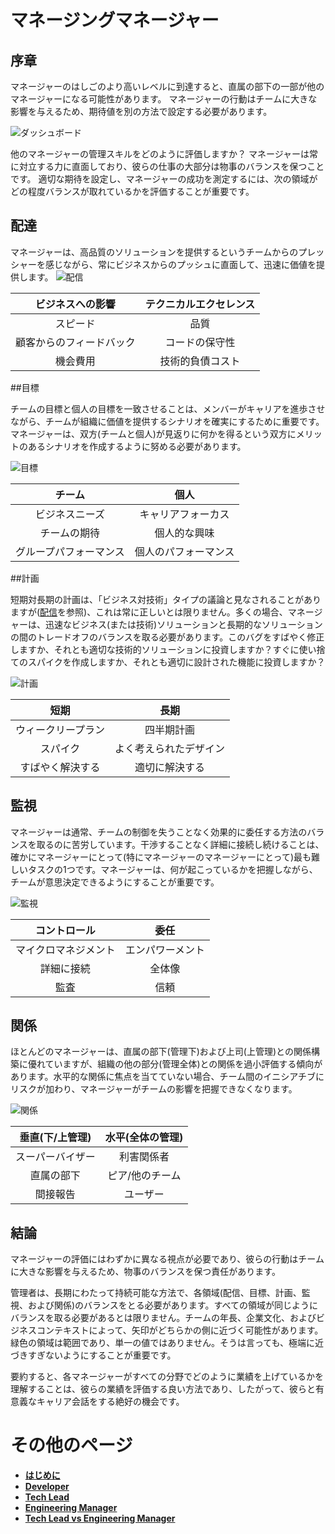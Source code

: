 # マネージングマネージャー

## 序章

マネージャーのはしごのより高いレベルに到達すると、直属の部下の一部が他のマネージャーになる可能性があります。
マネージャーの行動はチームに大きな影響を与えるため、期待値を別の方法で設定する必要があります。

![ダッシュボード](/charts/dashboard.png)

他のマネージャーの管理スキルをどのように評価しますか？
マネージャーは常に対立する力に直面しており、彼らの仕事の大部分は物事のバランスを保つことです。
適切な期待を設定し、マネージャーの成功を測定するには、次の領域がどの程度バランスが取れているかを評価することが重要です。


## 配達

マネージャーは、高品質のソリューションを提供するというチームからのプレッシャーを感じながら、常にビジネスからのプッシュに直面して、迅速に価値を提供します。
![配信](/charts/dashboard-delivery.png)

|ビジネスへの影響|テクニカルエクセレンス|
|:---:|:---:|
|スピード|品質|
|顧客からのフィードバック|コードの保守性|
|機会費用|技術的負債コスト|


##目標

チームの目標と個人の目標を一致させることは、メンバーがキャリアを進歩させながら、チームが組織に価値を提供するシナリオを確実にするために重要です。マネージャーは、双方(チームと個人)が見返りに何かを得るという双方にメリットのあるシナリオを作成するように努める必要があります。

![目標](/charts/dashboard-goals.png)

|チーム|個人|
|:---:|:---:|
|ビジネスニーズ|キャリアフォーカス|
|チームの期待|個人的な興味|
|グループパフォーマンス|個人のパフォーマンス|


##計画

短期対長期の計画は、「ビジネス対技術」タイプの議論と見なされることがありますが([配信](#delivery)を参照)、これは常に正しいとは限りません。多くの場合、マネージャーは、迅速なビジネス(または技術)ソリューションと長期的なソリューションの間のトレードオフのバランスを取る必要があります。このバグをすばやく修正しますか、それとも適切な技術的ソリューションに投資しますか？すぐに使い捨てのスパイクを作成しますか、それとも適切に設計された機能に投資しますか？

![計画](/charts/dashboard-planning.png)

|短期|長期|
|:---:|:---:|
|ウィークリープラン|四半期計画|
|スパイク|よく考えられたデザイン|
|すばやく解決する|適切に解決する|


## 監視

マネージャーは通常、チームの制御を失うことなく効果的に委任する方法のバランスを取るのに苦労しています。干渉することなく詳細に接続し続けることは、確かにマネージャーにとって(特にマネージャーのマネージャーにとって)最も難しいタスクの1つです。マネージャーは、何が起こっているかを把握しながら、チームが意思決定できるようにすることが重要です。

![監視](/charts/dashboard-oversight.png)

|コントロール|委任|
|:---:|:---:|
|マイクロマネジメント|エンパワーメント|
|詳細に接続|全体像|
|監査|信頼|

## 関係

ほとんどのマネージャーは、直属の部下(管理下)および上司(上管理)との関係構築に優れていますが、組織の他の部分(管理全体)との関係を過小評価する傾向があります。水平的な関係に焦点を当てていない場合、チーム間のイニシアチブにリスクが加わり、マネージャーがチームの影響を把握できなくなります。

![関係](/charts/dashboard-relationships.png)

|垂直(下/上管理)|水平(全体の管理)|
|:---:|:---:|
|スーパーバイザー|利害関係者|
|直属の部下|ピア/他のチーム|
|間接報告|ユーザー|

## 結論

マネージャーの評価にはわずかに異なる視点が必要であり、彼らの行動はチームに大きな影響を与えるため、物事のバランスを保つ責任があります。

管理者は、長期にわたって持続可能な方法で、各領域(配信、目標、計画、監視、および関係)のバランスをとる必要があります。すべての領域が同じようにバランスを取る必要があるとは限りません。チームの年長、企業文化、およびビジネスコンテキストによって、矢印がどちらかの側に近づく可能性があります。緑色の領域は範囲であり、単一の値ではありません。そうは言っても、極端に近づきすぎないようにすることが重要です。

要約すると、各マネージャーがすべての分野でどのように業績を上げているかを理解することは、彼らの業績を評価する良い方法であり、したがって、彼らと有意義なキャリア会話をする絶好の機会です。

# その他のページ

* [**はじめに**](README.md)
* [**Developer**](Developer.md)
* [**Tech Lead**](TechLead.md)
* [**Engineering Manager**](EngineeringManager.md)
* [**Tech Lead vs Engineering Manager**](TechLead-EngineeringManager.md)
